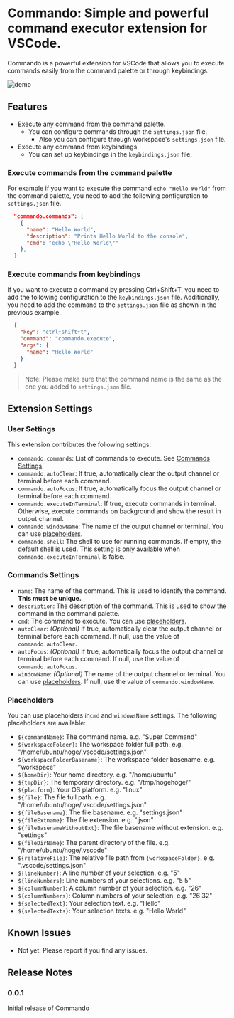 # Commando: Simple and powerful command executor extension for VSCode.
Commando is a powerful extension for VSCode that allows you to execute commands easily from the command palette or through keybindings.

![demo](https://user-images.githubusercontent.com/28619349/221943611-3f51fd03-6706-465e-8a84-ab41070e9245.gif)


## Features
- Execute any command from the command palette.
  - You can configure commands through the `settings.json` file.
    - Also you can configure through workspace's `settings.json` file.
- Execute any command from keybindings
  - You can set up keybindings in the `keybindings.json` file.

### Execute commands from the command palette
For example if you want to execute the command `echo "Hello World"` from the command palette, you need to add the following configuration to `settings.json` file.
```json
  "commando.commands": [
    {
      "name": "Hello World",
      "description": "Prints Hello World to the console",
      "cmd": "echo \"Hello World\""
    },
  ]
```

### Execute commands from keybindings
If you want to execute a command by pressing Ctrl+Shift+T, you need to add the following configuration to the `keybindings.json` file. Additionally, you need to add the command to the `settings.json` file as shown in the previous example.
```json
  {
    "key": "ctrl+shift+t",
    "command": "commando.execute",
    "args": {
      "name": "Hello World"
    }
  }
```
> Note: Please make sure that the command name is the same as the one you added to `settings.json` file.

## Extension Settings
### User Settings
This extension contributes the following settings:
- `commando.commands`: List of commands to execute. See [Commands Settings](#Commands-Settings).
- `commando.autoClear`: If true, automatically clear the output channel or terminal before each command.
- `commando.autoFocus`: If true, automatically focus the output channel or terminal before each command.
- `commando.executeInTerminal`: If true, execute commands in terminal. Otherwise, execute commands on background and show the result in output channel.
- `commando.windowName`: The name of the output channel or terminal. You can use [placeholders](#Placeholders).
- `commando.shell`: The shell to use for running commands. If empty, the default shell is used. This setting is only available when `commando.executeInTerminal` is false.

### Commands Settings
- `name`: The name of the command. This is used to identify the command. **This must be unique.**
- `description`: The description of the command. This is used to show the command in the command palette.
- `cmd`: The command to execute. You can use [placeholders](#Placeholders).
- `autoClear`: *(Optional)* If true, automatically clear the output channel or terminal before each command. If null, use the value of `commando.autoClear`.
- `autoFocus`: *(Optional)* If true, automatically focus the output channel or terminal before each command. If null, use the value of `commando.autoFocus`.
- `windowName`: *(Optional)* The name of the output channel or terminal. You can use [placeholders](#Placeholders). If null, use the value of `commando.windowName`.

### Placeholders
You can use placeholders in`cmd` and `windowsName` settings. The following placeholders are available:
- `${commandName}`: The command name. e.g. "Super Command"
- `${workspaceFolder}`: The workspace folder full path. e.g. "/home/ubuntu/hoge/.vscode/settings.json"
- `${workspaceFolderBasename}`: The workspace folder basename. e.g. "workspace"
- `${homeDir}`: Your home directory. e.g. "/home/ubuntu"
- `${tmpDir}`: The temporary directory. e.g. "/tmp/hogehoge/"
- `${platform}`: Your OS platform. e.g. "linux"
- `${file}`: The file full path. e.g. "/home/ubuntu/hoge/.vscode/settings.json"
- `${fileBasename}`: The file basename. e.g. "settings.json"
- `${fileExtname}`: The file extension. e.g. ".json"
- `${fileBasenameWithoutExt}`: The file basename without extension. e.g. "settings"
- `${fileDirName}`: The parent directory of the file. e.g. "/home/ubuntu/hoge/.vscode"
- `${relativeFile}`: The relative file path from `{workspaceFolder}`. e.g. ".vscode/settings.json"
- `${lineNumber}`: A line number of your selection. e.g. "5"
- `${lineNumbers}`: Line numbers of your selections. e.g. "5 5"
- `${columnNumber}`: A column number of your selection. e.g. "26"
- `${columnNumbers}`: Column numbers of your selection. e.g. "26 32"
- `${selectedText}`: Your selection text. e.g. "Hello"
- `${selectedTexts}`: Your selection texts. e.g. "Hello World"

## Known Issues
- Not yet. Please report if you find any issues.

## Release Notes
### 0.0.1
Initial release of Commando

